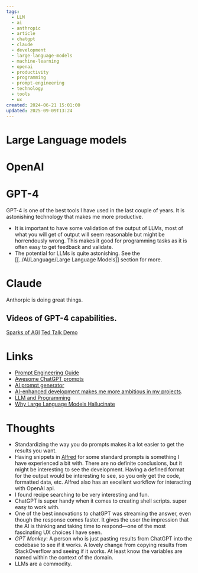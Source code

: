 ```yaml
---
tags:
  - LLM
  - ai
  - anthropic
  - article
  - chatgpt
  - claude
  - development
  - large-language-models
  - machine-learning
  - openai
  - productivity
  - programming
  - prompt-engineering
  - technology
  - tools
  - ux
created: 2024-06-21 15:01:00
updated: 2025-09-09T13:24
---
```

# Large Language models

# OpenAI

# GPT-4
GPT-4 is one of the best tools I have used in the last couple of years. It is astonishing technology that makes me more productive. 

- It is important to have some validation of the output of LLMs, most of what you will get of output will seem reasonable but might be horrendously wrong. This makes it good for programming tasks as it is often easy to get feedback and validate. 
- The potential for LLMs is quite astonishing. See the [[../AI/Language/Large Language Models]] section for more. 

# Claude
Anthorpic is doing great things.

## Videos of GPT-4 capabilities. 
[Sparks of AGI](https://youtu.be/qbIk7-JPB2c)
[Ted Talk Demo](https://youtu.be/C_78DM8fG6E)

# Links
- [Prompt Engineering Guide](https://github.com/dair-ai/Prompt-Engineering-Guide)
- [Awesome ChatGPT prompts](https://github.com/f/awesome-chatgpt-prompts)
- [AI prompt generator](https://github.com/f/awesome-chatgpt-prompts)
- [AI-enhanced development makes me more ambitious in my projects](https://simonwillison.net/2023/Mar/27/ai-enhanced-development/).
- [LLM and Programming](http://antirez.com/news/140)
- [Why Large Language Models Hallucinate](https://openai.com/index/why-language-models-hallucinate/)

# Thoughts 
- Standardizing the way you do prompts makes it a lot easier to get the results you want.
- Having snippets in [Alfred](../Mac/Alfred.md) for some standard prompts is something I have experienced a bit with. There are no definite conclusions, but it might be interesting to see the development. Having a defined format for the output would be interesting to see, so you only get the code, formatted data, etc.  Alfred also has an excellent workflow for interacting with OpenAI api. 
- I found recipe searching to be very interesting and fun. 
- ChatGPT is super handy when it comes to creating shell scripts. super easy to work with.  
- One of the best innovations to chatGPT was streaming the answer, even though the response comes faster. It gives the user the impression that the AI is thinking and taking time to respond—one of the most fascinating UX choices I have seen. 
- *GPT Monkey*: A person who is just pasting results from ChatGPT into the codebase to see if it works. A lovely change from copying results from StackOverflow and seeing if it works. At least know the variables are named within the context of the domain. 
- LLMs are a commodity. 




